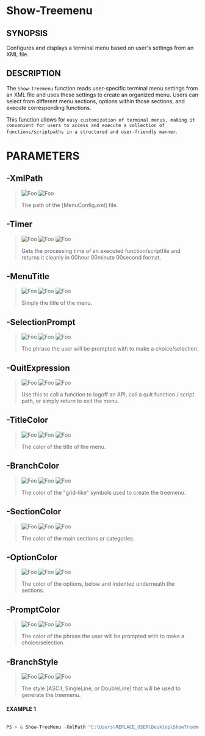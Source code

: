 # Show-Treemenu
## SYNOPSIS
Configures and displays a terminal menu based on user's settings from an XML file.
## DESCRIPTION
The `Show-Treemenu` function reads user-specific terminal menu settings from an XML file
and uses these settings to create an organized menu. Users can select from different menu sections,
options within those sections, and execute corresponding functions.

This function allows for `easy customization of terminal menus, making it convenient for users to access
and execute a collection of functions/scriptpaths in a structured and user-friendly manner`.
# PARAMETERS


## **-XmlPath**

> ![Foo](https://img.shields.io/badge/Type-String-blue?) ![Foo](https://img.shields.io/badge/Mandatory-true-green?) 
>
> The path of the [MenuConfig.xml] file.
 

## **-Timer**

> ![Foo](https://img.shields.io/badge/Type-Boolean-blue?) ![Foo](https://img.shields.io/badge/Mandatory-false-red?) ![Foo](https://img.shields.io/badge/DefaultValue-True-blue?color=5547a8)
>
> Gets the processing time of an executed function/scriptfile and returns it cleanly in 00hour 00minute 00second format.
 

## **-MenuTitle**

> ![Foo](https://img.shields.io/badge/Type-String-blue?) ![Foo](https://img.shields.io/badge/Mandatory-false-red?) ![Foo](https://img.shields.io/badge/DefaultValue-MainMenu-blue?color=5547a8)
>
> Simply the title of the menu.
 

## **-SelectionPrompt**

> ![Foo](https://img.shields.io/badge/Type-String-blue?) ![Foo](https://img.shields.io/badge/Mandatory-false-red?) ![Foo](https://img.shields.io/badge/DefaultValue-Choose_an_Option-blue?color=5547a8)
>
> The phrase the user will be prompted with to make a choice/selection.
 

## **-QuitExpression**

> ![Foo](https://img.shields.io/badge/Type-String-blue?) ![Foo](https://img.shields.io/badge/Mandatory-false-red?) ![Foo](https://img.shields.io/badge/DefaultValue-Return-blue?color=5547a8)
>
> Use this to call a function to logoff an API, call a quit function / script path, or simply return to exit the menu.
 

## **-TitleColor**

> ![Foo](https://img.shields.io/badge/Type-String-blue?) ![Foo](https://img.shields.io/badge/Mandatory-false-red?) ![Foo](https://img.shields.io/badge/DefaultValue-Cyan-blue?color=5547a8)
>
> The color of the title of the menu.
 

## **-BranchColor**

> ![Foo](https://img.shields.io/badge/Type-String-blue?) ![Foo](https://img.shields.io/badge/Mandatory-false-red?) ![Foo](https://img.shields.io/badge/DefaultValue-Gray-blue?color=5547a8)
>
> The color of the "grid-like" symbols used to create the treemenu.
 

## **-SectionColor**

> ![Foo](https://img.shields.io/badge/Type-String-blue?) ![Foo](https://img.shields.io/badge/Mandatory-false-red?) ![Foo](https://img.shields.io/badge/DefaultValue-Yellow-blue?color=5547a8)
>
> The color of the main sections or categories.
 

## **-OptionColor**

> ![Foo](https://img.shields.io/badge/Type-String-blue?) ![Foo](https://img.shields.io/badge/Mandatory-false-red?) ![Foo](https://img.shields.io/badge/DefaultValue-White-blue?color=5547a8)
>
> The color of the options, below and indented underneath the sections.
 

## **-PromptColor**

> ![Foo](https://img.shields.io/badge/Type-String-blue?) ![Foo](https://img.shields.io/badge/Mandatory-false-red?) ![Foo](https://img.shields.io/badge/DefaultValue-Cyan-blue?color=5547a8)
>
> The color of the phrase the user will be prompted with to make a choice/selection.
 

## **-BranchStyle**

> ![Foo](https://img.shields.io/badge/Type-String-blue?) ![Foo](https://img.shields.io/badge/Mandatory-false-red?) ![Foo](https://img.shields.io/badge/DefaultValue-SingleLine-blue?color=5547a8)
>
> The style [ASCII, SingleLine, or DoubleLine] that will be used to generate the treemenu.
 

#### EXAMPLE 1
```powershell

PS > & Show-TreeMenu -XmlPath "C:\Users\REPLACE_USER\Desktop\ShowTreemenu\MenuConfig.xml"











